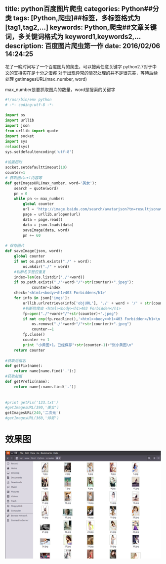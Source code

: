 title: python百度图片爬虫
categories: Python##分类
tags: [Python,爬虫]##标签，多标签格式为 [tag1,tag2,...]
keywords: Python,爬虫##文章关键词，多关键词格式为 keyword1,keywords2,...
description: 百度图片爬虫第一作
date: 2016/02/06 14:24:25 
---


花了一晚时间写了一个百度图片的爬虫，可以搜索任意关键字
python2.7对于中文的支持实在是十分之蛋疼
对于出现异常的情况处理的并不是很完美，等待后续处理
getImagesURL(max_number, word)

max_number是要抓取图片的数量，word是搜索的关键字

<!--more-->

``` python
#!/usr/bin/env python
# -*- coding:utf-8 -*-

import os
import urllib
import json
from urllib import quote
import socket 
import sys
reload(sys)
sys.setdefaultencoding('utf-8')

#设置超时
socket.setdefaulttimeout(10)
counter=1
# 获取图片url内容等 
def getImagesURL(max_number, word='美女'):
    search = quote(word)
    pn = 0
    while pn <= max_number:
        global counter
        url = 'http://image.baidu.com/search/avatarjson?tn=resultjsonavatarnew&ie=utf-8&word=' + search + '&cg=girl&pn=' + str(pn) + '&rn=60&itg=0&z=0&fr=&width=&height=&lm=-1&ic=0&s=0&st=-1&gsm=1e0000001e'
        page = urllib.urlopen(url)
        data = page.read()
        data = json.loads(data)
        saveImage(data, word)
        pn += 60
        
# 保存图片        
def saveImage(json, word):  
    global counter
    if not os.path.exists("./" + word):
        os.mkdir("./" + word)
    #判断名字是否重复
    index=len(os.listdir('./'+word))
    if os.path.exists("./"+word+"/"+str(counter)+".jpeg"):
            counter=index
    check='<html><body><h1>403 Forbidden</h1>'
    for info in json['imgs']:
        urllib.urlretrieve(info['objURL'], './' + word + '/' + str(counter) +'.jpeg')
        #判断防爬虫 <html><body><h1>403 Forbidden</h1>
        fp=open("./"+word+"/"+str(counter)+".jpeg")
        if not cmp(fp.readline(),'<html><body><h1>403 Forbidden</h1>\n'):
            os.remove("./"+word+"/"+str(counter)+".jpeg")
            counter-=1
        fp.close()
        counter += 1
        print "小黄图+1，已经保存"+str(counter-1)+"张小黄图\n"
    return counter

#获取后缀名
def getFix(name):
    return name[name.find('.'):]
#获取前缀
def getPrefix(name):
    return name[:name.find('.')]


#print getFix('123.txt')
#getImagesURL(390,'美女')
getImagesURL(240,'二次元')
#getImagesURL(360,'帅哥')
``` 
# 效果图
![效果图](/uploads/python图片爬虫截图.png)